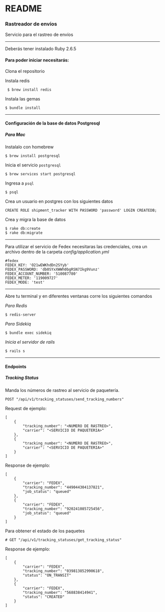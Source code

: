 # README

### Rastreador de envíos
Servicio para el rastreo de envíos
_________________
Deberás tener instalado Ruby 2.6.5

#### Para poder iniciar necesitarás:
Clona el repositorio

Instala redis
```
 $ brew install redis
```
Instala las gemas 
```
$ bundle install
```
_________________

#### Configuración de la base de datos Postgresql

##### Para Mac 
Instalalo con homebrew
```
$ brew install postgresql
```
Inicia el servicio `postgresql`
```
$ brew services start postgresql
```
Ingresa a `psql`
```
$ psql
```
Crea un usuario en postgres con los siguientes datos
```
CREATE ROLE shipment_tracker WITH PASSWORD 'password' LOGIN CREATEDB;
```
Crea y migra la base de datos 
```
$ rake db:create
$ rake db:migrate
```
_________________

Para utilizar el servicio de Fedex necesitaras las credenciales, crea un archivo dentro de la carpeta *config/application.yml*
```
#fedex
FEDEX_KEY: 'O21wEWKhdDn2SYyb'
FEDEX_PASSWORD: 'db0SYxXWWh0bgRSN7Ikg9Vunz'
FEDEX_ACCOUNT_NUMBER: '510087780'
FEDEX_METER: '119009727'
FEDEX_MODE: 'test'
```
_________________

Abre tu terminal y en diferentes ventanas corre los siguientes comandos

*Para Redis*
```
$ redis-server
```
*Para Sidekiq*
```
$ bundle exec sidekiq
```
*Inicia el servidor de rails*
```
$ rails s
```
_________________
#### Endpoints

##### Tracking Status
Manda los números de rastreo al servicio de paquetería.
```
POST "/api/v1/tracking_statuses/send_tracking_numbers"
```

Request de ejemplo:

```
[
    {
        "tracking_number": "<NUMERO DE RASTREO>",
        "carrier": "<SERVICIO DE PAQUETERIA>"
    },
    {
        "tracking_number": "<NUMERO DE RASTREO>",
        "carrier": "<SERVICIO DE PAQUETERIA>"
    }
]
```

Response de ejemplo:
```
[
    {
        "carrier": "FEDEX",
        "tracking_number": "449044304137821",
        "job_status": "queued"
    },
    {
        "carrier": "FEDEX",
        "tracking_number": "920241085725456",
        "job_status": "queued"
    }
]
```
Para obtener el estado de los paquetes
```
# GET "/api/v1/tracking_statuses/get_tracking_status"
```
Response de ejemplo: 
```
[
    {
        "carrier": "FEDEX",
        "tracking_number": "039813852990618",
        "status": "ON_TRANSIT"
    },
    {
        "carrier": "FEDEX",
        "tracking_number": "568838414941",
        "status": "CREATED"
    }
]
```
